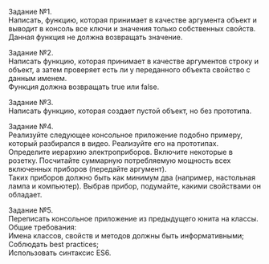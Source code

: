 Задание №1.<br>
Написать, функцию, которая принимает в качестве аргумента объект и выводит в консоль все ключи и значения только собственных свойств.<br>
Данная функция не должна возвращать значение.

Задание №2.<br>
Написать функцию, которая принимает в качестве аргументов строку и объект, а затем проверяет есть ли у переданного объекта свойство с данным именем.<br>
Функция должна возвращать true или false.

Задание №3.<br>
Написать функцию, которая создает пустой объект, но без прототипа.

Задание №4.<br>
Реализуйте следующее консольное приложение подобно примеру, который разбирался в видео. Реализуйте его на прототипах.<br>
Определите иерархию электроприборов. Включите некоторые в розетку. Посчитайте суммарную потребляемую мощность всех включенных приборов (передайте аргумент).<br>
Таких приборов должно быть как минимум два (например, настольная лампа и компьютер). Выбрав прибор, подумайте, какими свойствами он обладает.<br>

Задание №5.<br>
Переписать консольное приложение из предыдущего юнита на классы.<br>
Общие требования:<br>
Имена классов, свойств и методов должны быть информативными;<br>
Соблюдать best practices;<br>
Использовать синтаксис ES6.<br>
